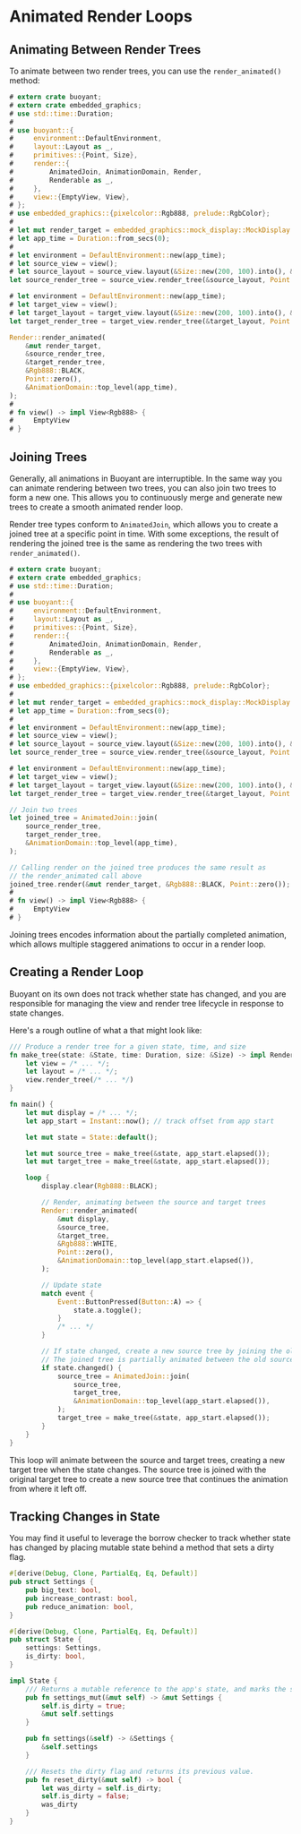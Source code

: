 # Animated Render Loops

## Animating Between Render Trees

To animate between two render trees, you can use the `render_animated()` method:

```rust
# extern crate buoyant;
# extern crate embedded_graphics;
# use std::time::Duration;
# 
# use buoyant::{
#     environment::DefaultEnvironment,
#     layout::Layout as _,
#     primitives::{Point, Size},
#     render::{
#         AnimatedJoin, AnimationDomain, Render,
#         Renderable as _,
#     },
#     view::{EmptyView, View},
# };
# use embedded_graphics::{pixelcolor::Rgb888, prelude::RgbColor};
# 
# let mut render_target = embedded_graphics::mock_display::MockDisplay::new();
# let app_time = Duration::from_secs(0);
# 
# let environment = DefaultEnvironment::new(app_time);
# let source_view = view();
# let source_layout = source_view.layout(&Size::new(200, 100).into(), &environment);
let source_render_tree = source_view.render_tree(&source_layout, Point::zero(), &environment);

# let environment = DefaultEnvironment::new(app_time);
# let target_view = view();
# let target_layout = target_view.layout(&Size::new(200, 100).into(), &environment);
let target_render_tree = target_view.render_tree(&target_layout, Point::zero(), &environment);

Render::render_animated(
    &mut render_target,
    &source_render_tree,
    &target_render_tree,
    &Rgb888::BLACK,
    Point::zero(),
    &AnimationDomain::top_level(app_time),
);
# 
# fn view() -> impl View<Rgb888> {
#     EmptyView
# }
```

## Joining Trees

Generally, all animations in Buoyant are interruptible. In the same way you can animate
rendering between two trees, you can also join two trees to form a new one. This allows
you to continuously merge and generate new trees to create a smooth animated render loop.

Render tree types conform to `AnimatedJoin`, which allows you to create a joined tree
at a specific point in time. With some exceptions, the result of rendering the joined tree
is the same as rendering the two trees with `render_animated()`.

```rust
# extern crate buoyant;
# extern crate embedded_graphics;
# use std::time::Duration;
# 
# use buoyant::{
#     environment::DefaultEnvironment,
#     layout::Layout as _,
#     primitives::{Point, Size},
#     render::{
#         AnimatedJoin, AnimationDomain, Render,
#         Renderable as _,
#     },
#     view::{EmptyView, View},
# };
# use embedded_graphics::{pixelcolor::Rgb888, prelude::RgbColor};
# 
# let mut render_target = embedded_graphics::mock_display::MockDisplay::new();
# let app_time = Duration::from_secs(0);
# 
# let environment = DefaultEnvironment::new(app_time);
# let source_view = view();
# let source_layout = source_view.layout(&Size::new(200, 100).into(), &environment);
let source_render_tree = source_view.render_tree(&source_layout, Point::zero(), &environment);

# let environment = DefaultEnvironment::new(app_time);
# let target_view = view();
# let target_layout = target_view.layout(&Size::new(200, 100).into(), &environment);
let target_render_tree = target_view.render_tree(&target_layout, Point::zero(), &environment);

// Join two trees
let joined_tree = AnimatedJoin::join(
    source_render_tree,
    target_render_tree,
    &AnimationDomain::top_level(app_time),
);

// Calling render on the joined tree produces the same result as
// the render_animated call above
joined_tree.render(&mut render_target, &Rgb888::BLACK, Point::zero());
# 
# fn view() -> impl View<Rgb888> {
#     EmptyView
# }
```

Joining trees encodes information about the partially completed animation, which allows multiple
staggered animations to occur in a render loop.

## Creating a Render Loop

Buoyant on its own does not track whether state has changed, and you are responsible
for managing the view and render tree lifecycle in response to state changes.

Here's a rough outline of what a that might look like:

```rust
/// Produce a render tree for a given state, time, and size
fn make_tree(state: &State, time: Duration, size: &Size) -> impl Render<Rgb888> {
    let view = /* ... */;
    let layout = /* ... */;
    view.render_tree(/* ... */)
}

fn main() {
    let mut display = /* ... */;
    let app_start = Instant::now(); // track offset from app start

    let mut state = State::default();

    let mut source_tree = make_tree(&state, app_start.elapsed());
    let mut target_tree = make_tree(&state, app_start.elapsed());

    loop {
        display.clear(Rgb888::BLACK);

        // Render, animating between the source and target trees
        Render::render_animated(
            &mut display,
            &source_tree,
            &target_tree,
            &Rgb888::WHITE,
            Point::zero(),
            &AnimationDomain::top_level(app_start.elapsed()),
        );

        // Update state
        match event {
            Event::ButtonPressed(Button::A) => {
                state.a.toggle();
            }
            /* ... */
        }

        // If state changed, create a new source tree by joining the old source and target.
        // The joined tree is partially animated between the old source and target trees.
        if state.changed() {
            source_tree = AnimatedJoin::join(
                source_tree,
                target_tree,
                &AnimationDomain::top_level(app_start.elapsed()),
            );
            target_tree = make_tree(&state, app_start.elapsed());
        }
    }
}
```

This loop will animate between the source and target trees, creating a new target tree when
the state changes. The source tree is joined with the original target tree to create a new
source tree that continues the animation from where it left off.

## Tracking Changes in State

You may find it useful to leverage the borrow checker to track whether state has changed by
placing mutable state behind a method that sets a dirty flag.

```rust
#[derive(Debug, Clone, PartialEq, Eq, Default)]
pub struct Settings {
    pub big_text: bool,
    pub increase_contrast: bool,
    pub reduce_animation: bool,
}

#[derive(Debug, Clone, PartialEq, Eq, Default)]
pub struct State {
    settings: Settings,
    is_dirty: bool,
}

impl State {
    /// Returns a mutable reference to the app's state, and marks the state as dirty.
    pub fn settings_mut(&mut self) -> &mut Settings {
        self.is_dirty = true;
        &mut self.settings
    }

    pub fn settings(&self) -> &Settings {
        &self.settings
    }

    /// Resets the dirty flag and returns its previous value.
    pub fn reset_dirty(&mut self) -> bool {
        let was_dirty = self.is_dirty;
        self.is_dirty = false;
        was_dirty
    }
}
```
